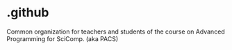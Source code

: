 # .github
Common organization for teachers and students of the course on Advanced Programming for SciComp. (aka PACS)

